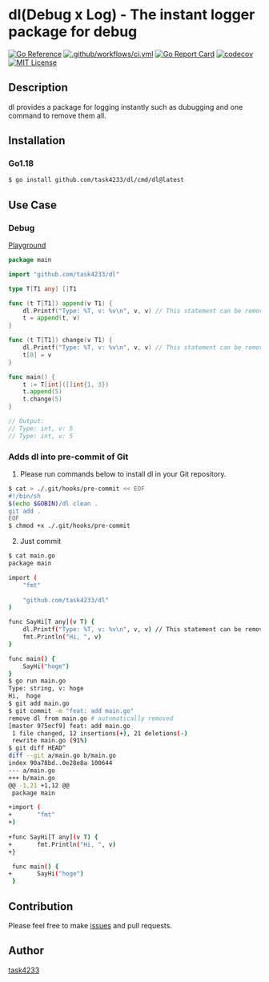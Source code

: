 dl(Debug x Log) - The instant logger package for debug
======

[![Go Reference](https://pkg.go.dev/badge/github.com/task4233/dl.svg)](https://pkg.go.dev/github.com/task4233/dl)
[![.github/workflows/ci.yml](https://github.com/task4233/dl/actions/workflows/ci.yml/badge.svg)](https://github.com/task4233/dl/actions/workflows/ci.yml)
[![Go Report Card](https://goreportcard.com/badge/github.com/task4233/dl)](https://goreportcard.com/report/github.com/task4233/dl)
[![codecov](https://codecov.io/gh/task4233/dl/branch/main/graph/badge.svg?token=xrhysp4Tzf)](https://codecov.io/gh/task4233/dl)
[![MIT License](http://img.shields.io/badge/license-MIT-blue.svg?style=flat)](LICENSE)

## Description

dl provides a package for logging instantly such as dubugging and one command to remove them all.

## Installation
### Go1.18

```bash
$ go install github.com/task4233/dl/cmd/dl@latest
```

## Use Case
### Debug

[Playground](https://go.dev/play/p/AMgiejJiyN8)
```go
package main

import "github.com/task4233/dl"

type T[T1 any] []T1

func (t T[T1]) append(v T1) {
	dl.Printf("Type: %T, v: %v\n", v, v) // This statement can be removed by `$ dl clean main.go`
	t = append(t, v)
}

func (t T[T1]) change(v T1) {
	dl.Printf("Type: %T, v: %v\n", v, v) // This statement can be removed by `$ dl clean main.go`
	t[0] = v
}

func main() {
	t := T[int]([]int{1, 3})
	t.append(5)
	t.change(5)
}

// Output:
// Type: int, v: 5
// Type: int, v: 5
```

### Adds dl into pre-commit of Git
1. Please run commands below to install dl in your Git repository.

```bash
$ cat > ./.git/hooks/pre-commit << EOF
#!/bin/sh
$(echo $GOBIN)/dl clean .
git add .
EOF
$ chmod +x ./.git/hooks/pre-commit
```

2. Just commit

```bash
$ cat main.go 
package main

import (
	"fmt"
	
	"github.com/task4233/dl"
)

func SayHi[T any](v T) {
	dl.Printf("Type: %T, v: %v\n", v, v) // This statement can be removed by `$ dl clean main.go`
	fmt.Println("Hi, ", v)
}

func main() {
    SayHi("hoge")
}
$ go run main.go
Type: string, v: hoge
Hi,  hoge
$ git add main.go
$ git commit -m "feat: add main.go"
remove dl from main.go # automatically removed
[master 975ecf9] feat: add main.go
 1 file changed, 12 insertions(+), 21 deletions(-)
 rewrite main.go (91%)
$ git diff HEAD^
diff --git a/main.go b/main.go
index 90a78bd..0e28e8a 100644
--- a/main.go
+++ b/main.go
@@ -1,21 +1,12 @@
 package main

+import (
+       "fmt"
+)
 
+func SayHi[T any](v T) {
+       fmt.Println("Hi, ", v)
+}

 func main() {
+       SayHi("hoge")
 }
```

## Contribution
Please feel free to make [issues](https://github.com/task4233/dl/issues/new/choose) and pull requests.

## Author

[task4233](https://task4233.dev)
